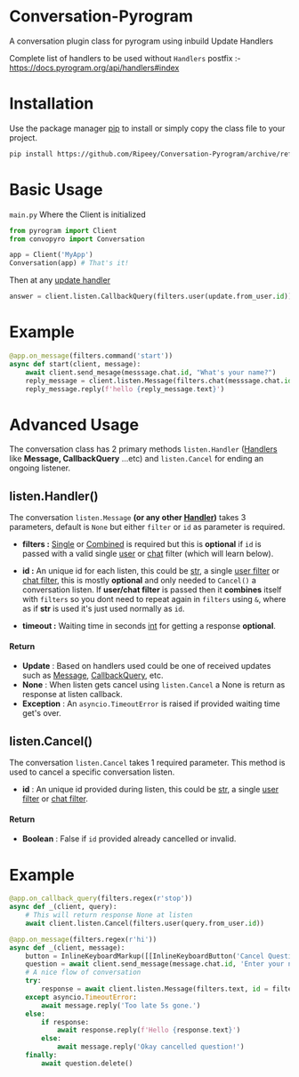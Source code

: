 # Conversation-Pyrogram
A conversation plugin class for pyrogram using inbuild Update Handlers

Complete list of handlers to be used without `Handlers` postfix :-
	https://docs.pyrogram.org/api/handlers#index

# Installation

Use the package manager [pip](https://pip.pypa.io/en/stable/) to install or simply copy the class file to your project.

```bash
pip install https://github.com/Ripeey/Conversation-Pyrogram/archive/refs/heads/main.zip
```

# Basic Usage
`main.py` Where the Client is initialized
```Python
from pyrogram import Client
from convopyro import Conversation

app = Client('MyApp')
Conversation(app) # That's it!
```
Then at any [update handler](https://docs.pyrogram.org/start/updates#using-decorators)
```Python
answer = client.listen.CallbackQuery(filters.user(update.from_user.id))
```

# Example
```Python
@app.on_message(filters.command('start'))
async def start(client, message):
	await client.send_mesage(messsage.chat.id, "What's your name?")
	reply_message = client.listen.Message(filters.chat(messsage.chat.id), timeout = None)
	reply_message.reply(f'hello {reply_message.text}')

```

# Advanced Usage
The conversation class has 2 primary methods `listen.Handler` ([Handlers](https://docs.pyrogram.org/api/handlers#index) like **Message, CallbackQuery** ...etc) and `listen.Cancel` for ending an ongoing listener.

## listen.Handler()
The conversation `listen.Message` **(or any other [Handler](https://docs.pyrogram.org/api/handlers#index))** takes 3 parameters, default is `None` but either `filter` or `id` as parameter is required.

- **filters :** [Single](https://docs.pyrogram.org/topics/use-filters#single-filters) or [Combined](https://docs.pyrogram.org/topics/use-filters#combining-filters) is required but this is **optional** if `id` is passed with a valid single [user](https://docs.pyrogram.org/api/filters#pyrogram.filters.user) or [chat](https://docs.pyrogram.org/api/filters#pyrogram.filters.chat) filter (which will learn below).
- **id :** An unique id for each listen, this could be [str](https://docs.python.org/3/library/stdtypes.html#text-sequence-type-str), a single [user filter](https://docs.pyrogram.org/api/filters#pyrogram.filters.user) or [chat filter](https://docs.pyrogram.org/api/filters#pyrogram.filters.chat), this is mostly **optional** and only needed to `Cancel()` a conversation listen. 
If **user/chat filter** is passed then it **combines** itself with `filters` so you dont need to repeat again in `filters` using `&`, where as if **str** is used it's just used normally as `id`.

- **timeout :** Waiting time in seconds [int](https://docs.python.org/3/library/functions.html#int) for getting a response **optional**.

#### Return
- **Update** :  Based on handlers used could be one of received updates such as [Message](https://docs.pyrogram.org/api/types/Message), [CallbackQuery](https://docs.pyrogram.org/api/types/CallbackQuery), etc.
- **None** : When listen gets cancel using `listen.Cancel` a None is return as response at listen callback.
- **Exception** : An `asyncio.TimeoutError` is raised if provided waiting time get's over.

## listen.Cancel()
The conversation `listen.Cancel` takes 1 required parameter. This method is used to cancel a specific conversation listen.

- **id** : An unique id provided during listen, this could be [str](https://docs.python.org/3/library/stdtypes.html#text-sequence-type-str), a single [user filter](https://docs.pyrogram.org/api/filters#pyrogram.filters.user) or [chat filter](https://docs.pyrogram.org/api/filters#pyrogram.filters.chat).

#### Return
- **Boolean** :  False if `id` provided already cancelled or invalid.

# Example
```Python
@app.on_callback_query(filters.regex(r'stop'))
async def _(client, query):
	# This will return response None at listen
	await client.listen.Cancel(filters.user(query.from_user.id))

@app.on_message(filters.regex(r'hi'))
async def _(client, message):
	button = InlineKeyboardMarkup([[InlineKeyboardButton('Cancel Question', callback_data = 'stop')]])
	question = await client.send_message(message.chat.id, 'Enter your name in 5s.', reply_markup = button)
	# A nice flow of conversation
	try:
		response = await client.listen.Message(filters.text, id = filters.user(message.from_user.id), timeout = 5)
	except asyncio.TimeoutError:
		await message.reply('Too late 5s gone.')
	else:
		if response:
			await response.reply(f'Hello {response.text}')
		else:
			await message.reply('Okay cancelled question!')
	finally:
		await question.delete()
```
